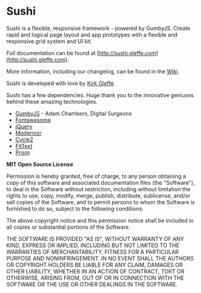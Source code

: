 # Sushi <!-- [![Build Status](https://travis-ci.org/kirkgleffe/Sushi/Sushi.svg?branch=master)](https://travis-ci.org/kirkgleffe/Sushi) -->

Sushi is a flexible, responsive framework - powered by GumbyJS. Create rapid and logical page layout and app prototypes with a flexible and responsive grid system and UI kit.

Full documentation can be found at [http://sushi.gleffe.com](http://sushi.gleffe.com).

More information, including our changelog, can be found in the [Wiki](https://github.com/kirkgleffe/Sushi/wiki).

Sushi is developed with love by [Kirk Gleffe](http://sushi.gleffe.com).

Sushi has a few dependencies. Huge thank you to the innovative geniuses behind these amazing technologies.

- [GumbyJS](https://gumbyframework.com/) - Adam Chambers, Digital Surgeons
- [Fontawesome](https://fontawesome.com/v4.7.0/icons/)
- [jQuery](http://jquery.com/)
- [Modernizr](http://modernizr.com/)
- [Cycle2](http://jquery.malsup.com/cycle2/)
- [FitText](http://fittextjs.com/)
- [Prism](https://prismjs.com/#credits)

**MIT Open Source License**

Permission is hereby granted, free of charge, to any person obtaining a copy of this software and associated
documentation files (the "Software"), to deal in the Software without restriction, including without limitation the
rights to use, copy, modify, merge, publish, distribute, sublicense, and/or sell copies of the Software, and to permit
persons to whom the Software is furnished to do so, subject to the following conditions:

The above copyright notice and this permission notice shall be included in all copies or substantial portions of the
Software.

THE SOFTWARE IS PROVIDED "AS IS", WITHOUT WARRANTY OF ANY KIND, EXPRESS OR IMPLIED, INCLUDING BUT NOT LIMITED TO THE
WARRANTIES OF MERCHANTABILITY, FITNESS FOR A PARTICULAR PURPOSE AND NONINFRINGEMENT. IN NO EVENT SHALL THE AUTHORS OR
COPYRIGHT HOLDERS BE LIABLE FOR ANY CLAIM, DAMAGES OR OTHER LIABILITY, WHETHER IN AN ACTION OF CONTRACT, TORT OR
OTHERWISE, ARISING FROM, OUT OF OR IN CONNECTION WITH THE SOFTWARE OR THE USE OR OTHER DEALINGS IN THE SOFTWARE.
